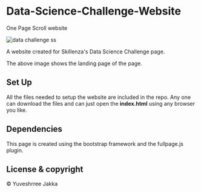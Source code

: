 # Data-Science-Challenge-Website
One Page Scroll website 

![data challenge ss](https://user-images.githubusercontent.com/22260673/29496563-bb5d4ed2-85f2-11e7-8b50-f1473aedf0e2.png)

A website created for Skillenza's Data Science Challenge page.

The above image shows the landing page of the page.

## Set Up

All the files needed to setup the website are included in the repo. Any one can download the files and can just open the **index.html** using any browser you like.

## Dependencies

This page is created using the bootstrap framework and the fullpage.js plugin.

## License & copyright

&copy; Yuveshrree Jakka 


